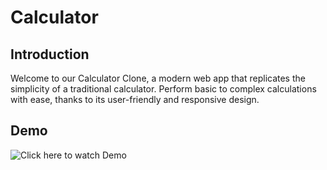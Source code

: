 # Calculator

## Introduction

Welcome to our Calculator Clone, a modern web app that replicates the simplicity of a traditional calculator.
Perform basic to complex calculations with ease, thanks to its user-friendly and responsive design.

## Demo
![Click here to watch Demo](/src/assets/demo/Untitled%20video%20-%20Made%20with%20Clipchamp.gif)
